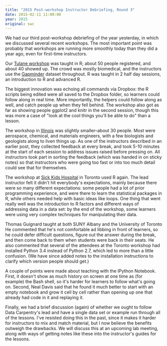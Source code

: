 ```yaml
---
title: "2015 Post-workshop Instructor Debriefing, Round 3"
date: 2015-02-11 11:00:00
year: 2015
original: swc
---
```

<p>
  We had our third post-workshop debriefing of the year yesterday,
  in which we discussed several recent workshops.
  The most important point was probably that
  workshops are running more smoothly today
  than they did a year ago,
  even for first-time instructors.
</p>
<p>
  Our <a href="http://naupaka.github.io/2015-01-26-tulane/">Tulane workshop</a>
  was taught in R;
  about 50 people registered, and about 40 showed up.
  The crowd was mostly biomedical,
  and the instructors use
  the <a href="http://www.gapminder.org/">Gapminder</a> dataset
  throughout. R was taught in 2 half day sessions, an introduction to R and advanced R.
</p>
<p>
  The biggest innovation was echoing all commands via Dropbox:
  the R scripts being edited were all saved to the Dropbox folder,
  so learners could follow along in real time.
  More importantly,
  the helpers could follow along as well,
  and catch people up when they fell behind.
  The workshop also got as far as showing people ggplot2 and knitr in the second session,
  though this was more a case of "look at the cool things you'll be able to do"
  than a lesson.
</p>
<p>
  The workshop in <a href="http://uiuc-cse.github.io/2015-01-29-uiuc/">Illinois</a>
  was slightly smaller–about 30 people.
  Most were aerospace, chemical, and materials engineers,
  with a few biologists and geologists along to liven things up.
  As one of the instructors described in
  an earlier post,
  they collected feedback at every break,
  and took 5-10 minutes at the start of each session
  to address issues raised
  before pressing on.
  All instructors took part in sorting the feedback
  (which was handed in on sticky notes)
  so that instructors who were going too fast or into too much detail
  could see that for themselves.
</p>
<p>
  The workshop at <a href="http://tomwright01.github.io/2015-01-29-sickkids/">Sick Kids Hospital</a>
  in Toronto used R again.
  The lead instructor felt it didn't hit everybody's expectations,
  mainly because there were so many different expectations:
  some people had a lot of prior programming experience,
  and were there to learn the statistical packages in R,
  while others needed help with basic ideas like loops.
  One thing that went really well was the introduction to R factors
  and different ways of addressing data in a data set:
  by the end of the workshop,
  some learners were using very complex techniques for manipulating their data.
</p>
<p>
  Thomas Guignard taught at both
  SUNY Albany
  and the University of Toronto
  He commented that he's not comfortable ad libbing in front of learners,
  so he could defer difficult questions,
  figure out the answer during the break,
  and then come back to them when students were back in their seats.
  He also commented that several of the attendees at the Toronto workshop
  had installed Python 3.4 instead of Python 2.7,
  which led to more than a little confusion.
  (We have since added notes to the installation instructions
  to clarify which version people should get.)
</p>
<p>
  A couple of points were made about teaching with the IPython Notebook.
  First,
  it doesn't show as much history on screen at one time as (for example) the Bash shell,
  so it's harder for learners to follow what's going on.
  Second,
  Neal Davis said that he found it much better to start with an empty notebook
  and grow it cell by cell
  rather than opening up one that already had code in it
  and replaying it.
</p>
<p>
  Finally,
  we had a brief discussion (again) of whether we ought to follow Data Carpentry's lead
  and have a single data set or example run through all of the lessons.
  I've resisted doing this in the past,
  since it makes it harder for instructors to mix and match material,
  but I now believe the benefits outweigh the drawbacks.
  We will discuss this at an upcoming lab meeting,
  along with ways of getting notes like these into the instructor's guides for the lessons.
</p>
